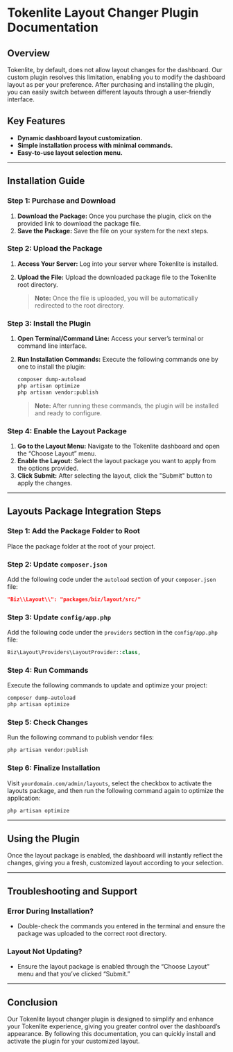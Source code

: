 # Tokenlite Layout Changer Plugin Documentation

## Overview
Tokenlite, by default, does not allow layout changes for the dashboard. Our custom plugin resolves this limitation, enabling you to modify the dashboard layout as per your preference. After purchasing and installing the plugin, you can easily switch between different layouts through a user-friendly interface.

## Key Features
- **Dynamic dashboard layout customization.**
- **Simple installation process with minimal commands.**
- **Easy-to-use layout selection menu.**

---

## Installation Guide

### Step 1: Purchase and Download
1. **Download the Package:** Once you purchase the plugin, click on the provided link to download the package file.
2. **Save the Package:** Save the file on your system for the next steps.

### Step 2: Upload the Package
1. **Access Your Server:** Log into your server where Tokenlite is installed.
2. **Upload the File:** Upload the downloaded package file to the Tokenlite root directory.

   > **Note:** Once the file is uploaded, you will be automatically redirected to the root directory.

### Step 3: Install the Plugin
1. **Open Terminal/Command Line:** Access your server’s terminal or command line interface.
2. **Run Installation Commands:** Execute the following commands one by one to install the plugin:

   ```bash
   composer dump-autoload
   php artisan optimize
   php artisan vendor:publish
   ```

   > **Note:** After running these commands, the plugin will be installed and ready to configure.

### Step 4: Enable the Layout Package
1. **Go to the Layout Menu:** Navigate to the Tokenlite dashboard and open the “Choose Layout” menu.
2. **Enable the Layout:** Select the layout package you want to apply from the options provided.
3. **Click Submit:** After selecting the layout, click the "Submit" button to apply the changes.

---

## Layouts Package Integration Steps

### Step 1: Add the Package Folder to Root
Place the package folder at the root of your project.

### Step 2: Update `composer.json`
Add the following code under the `autoload` section of your `composer.json` file:

```json
"Biz\\Layout\\": "packages/biz/layout/src/"
```

### Step 3: Update `config/app.php`
Add the following code under the `providers` section in the `config/app.php` file:

```php
Biz\Layout\Providers\LayoutProvider::class,
```

### Step 4: Run Commands
Execute the following commands to update and optimize your project:

```bash
composer dump-autoload
php artisan optimize
```

### Step 5: Check Changes
Run the following command to publish vendor files:

```bash
php artisan vendor:publish
```

### Step 6: Finalize Installation
Visit `yourdomain.com/admin/layouts`, select the checkbox to activate the layouts package, and then run the following command again to optimize the application:

```bash
php artisan optimize
```

---

## Using the Plugin
Once the layout package is enabled, the dashboard will instantly reflect the changes, giving you a fresh, customized layout according to your selection.

---

## Troubleshooting and Support

### Error During Installation?
- Double-check the commands you entered in the terminal and ensure the package was uploaded to the correct root directory.

### Layout Not Updating?
- Ensure the layout package is enabled through the “Choose Layout” menu and that you’ve clicked “Submit.”

---

## Conclusion
Our Tokenlite layout changer plugin is designed to simplify and enhance your Tokenlite experience, giving you greater control over the dashboard’s appearance. By following this documentation, you can quickly install and activate the plugin for your customized layout.


